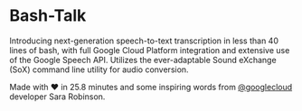 # Bash-Talk

Introducing next-generation speech-to-text transcription in less than 40 lines of bash, with full Google Cloud Platform integration and extensive use of the Google Speech API. Utilizes the ever-adaptable Sound eXchange (SoX) command line utility for audio conversion.

Made with ❤ in 25.8 minutes and some inspiring words from [@googlecloud](https://twitter.com/googlecloud) developer Sara Robinson.
